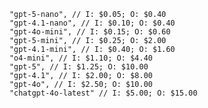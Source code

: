 		"gpt-5-nano", // I: $0.05; O: $0.40
		"gpt-4.1-nano", // I: $0.10; O: $0.40
		"gpt-4o-mini", // I: $0.15; O: $0.60
		"gpt-5-mini", // I: $0.25; O: $2.00
		"gpt-4.1-mini", // I: $0.40; O: $1.60
		"o4-mini", // I: $1.10; O: $4.40
		"gpt-5", // I: $1.25; O: $10.00
		"gpt-4.1", // I: $2.00; O: $8.00
		"gpt-4o", // I: $2.50; O: $10.00
		"chatgpt-4o-latest" // I: $5.00; O: $15.00